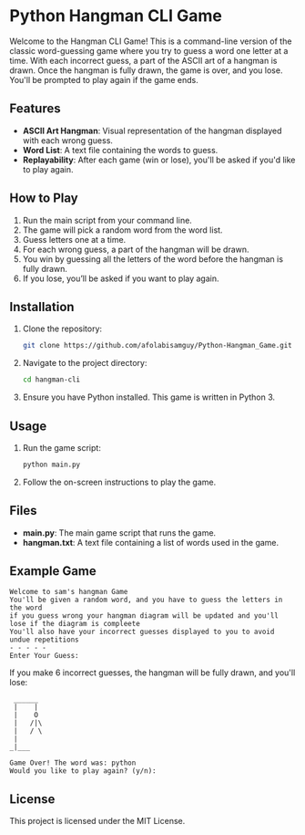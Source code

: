 # Python Hangman CLI Game

Welcome to the Hangman CLI Game! This is a command-line version of the classic word-guessing game where you try to guess a word one letter at a time. With each incorrect guess, a part of the ASCII art of a hangman is drawn. Once the hangman is fully drawn, the game is over, and you lose. You'll be prompted to play again if the game ends.

## Features

- **ASCII Art Hangman**: Visual representation of the hangman displayed with each wrong guess.
- **Word List**: A text file containing the words to guess.
- **Replayability**: After each game (win or lose), you'll be asked if you'd like to play again.

## How to Play

1. Run the main script from your command line.
2. The game will pick a random word from the word list.
3. Guess letters one at a time.
4. For each wrong guess, a part of the hangman will be drawn.
5. You win by guessing all the letters of the word before the hangman is fully drawn.
6. If you lose, you’ll be asked if you want to play again.

## Installation

1. Clone the repository:

    ```bash
    git clone https://github.com/afolabisamguy/Python-Hangman_Game.git
    ```

2. Navigate to the project directory:

    ```bash
    cd hangman-cli
    ```

3. Ensure you have Python installed. This game is written in Python 3.

## Usage

1. Run the game script:

    ```bash
    python main.py
    ```

2. Follow the on-screen instructions to play the game.

## Files

- **main.py**: The main game script that runs the game.
- **hangman.txt**: A text file containing a list of words used in the game.

## Example Game

```
Welcome to sam's hangman Game
You'll be given a random word, and you have to guess the letters in the word
if you guess wrong your hangman diagram will be updated and you'll lose if the diagram is compleete
You'll also have your incorrect guesses displayed to you to avoid undue repetitions
- - - - -
Enter Your Guess:
```

If you make 6 incorrect guesses, the hangman will be fully drawn, and you'll lose:

```
 ______
 |    |
 |    O
 |   /|\
 |   / \
 |
_|___

Game Over! The word was: python
Would you like to play again? (y/n):
```

## License

This project is licensed under the MIT License.
